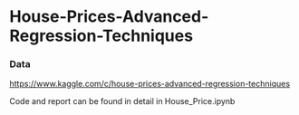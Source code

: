 # House-Prices-Advanced-Regression-Techniques

### Data
https://www.kaggle.com/c/house-prices-advanced-regression-techniques


Code and report can be found in detail in House_Price.ipynb
